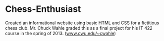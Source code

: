 # Chess-Enthusiast
Created an informational website using basic HTML and CSS  for a fictitious chess club. Mr. Chuck Wahle graded this as a  final project for his IT 422 course in the spring of 2013. (www.cwu.edu/~cwahle)
